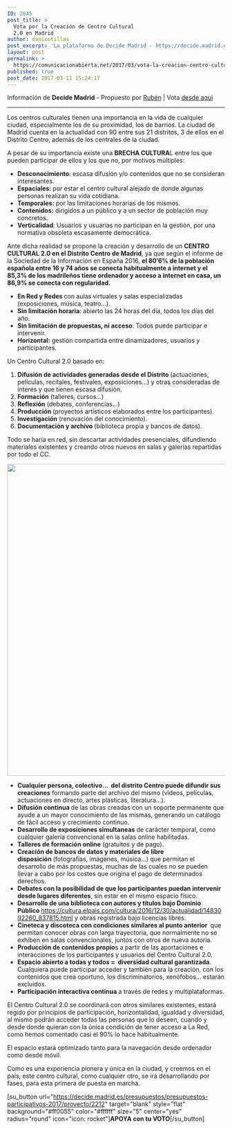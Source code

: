 ```yaml
---
ID: 2045
post_title: >
  Vota por la Creación de Centro Cultural
  2.0 en Madrid
author: danicotillas
post_excerpt: 'La plataforma de Decide Madrid - https://decide.madrid.es - permite plantear propuestas ciudadanas participativas. ¡Apoya la creación de un CENTRO CULTURAL 2.0 en el Distrito Centro de Madrid! Un centro cultural que no esté limitado por el espacio, accesible desde cualquier sitio, ni el tiempo, en cualquier momento.'
layout: post
permalink: >
  https://comunicacionabierta.net/2017/03/vota-la-creacion-centro-cultural-2-0-madrid/
published: true
post_date: 2017-03-11 15:24:17
---
```

Información de <strong>Decide Madrid</strong> - Propuesto por <a href="https://decide.madrid.es/users/5240">Rubén</a> | Vota <a href="https://decide.madrid.es/presupuestos/presupuestos-participativos-2017/proyecto/2212">desde aquí</a>

<hr />

Los centros culturales tienen una importancia en la vida de cualquier ciudad, especialmente los de su proximidad, los de barrios. La ciudad de Madrid cuenta en la actualidad con 90 entre sus 21 distritos, 3 de ellos en el Distrito Centro, además de los centrales de la ciudad.

A pesar de su importancia existe una <strong>BRECHA CULTURA</strong>L entre los que pueden participar de ellos y los que no, por motivos múltiples:
<ul>
 	<li><strong>Desconocimiento</strong>: escasa difusión y/o contenidos que no se consideran interesantes.</li>
 	<li><strong>Espaciales: </strong>por estar el centro cultural alejado de donde algunas personas realizan su vida cotidiana.</li>
 	<li><strong>Temporales:</strong> por las limitaciones horarias de los mismos.</li>
 	<li><strong>Contenidos:</strong> dirigidos a un público y a un sector de población muy concretos.</li>
 	<li><strong>Verticalidad</strong>: Usuarios y usuarias no participan en la gestión, por una normativa obsoleta escasamente democrática.</li>
</ul>
Ante dicha realidad se propone la creación y desarrollo de un <strong>CENTRO CULTURAL 2.0 en el Distrito Centro de Madrid</strong>, ya que según el informe de la Sociedad de la Información en España 2016, <strong>el 80’6% de la población española entre 16 y 74 años se conecta habitualmente a internet y el 85,3% de los madrileños tiene ordenador y acceso a internet en casa, un 86,9% se conecta con regularidad.</strong>
<ul>
 	<li><strong>En Red y Redes </strong>con aulas virtuales y salas especializadas (exposiciones, música, teatro…).</li>
 	<li><strong>Sin limitación horaria</strong>: abierto las 24 horas del día, todos los días del año.</li>
 	<li><strong>Sin limitación de propuestas, ni acceso</strong>: Todos puede participar e intervenir.</li>
 	<li><strong>Horizontal:</strong> gestión compartida entre dinamizadores, usuarios y participantes.</li>
</ul>
Un Centro Cultural 2.0 basado en:
<ol>
 	<li><strong>Difusión de actividades generadas desde el Distrito </strong>(actuaciones, películas, recitales, festivales, exposiciones…) y otras consideradas de interés y que tienen escasa difusión.</li>
 	<li><strong>Formación</strong> (talleres, cursos…)</li>
 	<li><strong>Reflexión</strong> (debates, conferencias…)</li>
 	<li><strong>Producción </strong>(proyectos artísticos elaborados entre los participantes).</li>
 	<li><strong>Investigación</strong> (renovación del conocimiento).</li>
 	<li><strong>Documentación y archivo </strong>(biblioteca propia y bancos de datos).</li>
</ol>
Todo se haría en red, sin descartar actividades presenciales, difundiendo materiales existentes y creando otros nuevos en salas y galerías repartidas por todo el CC.

<a href="https://www.comunicacionabierta.net/wp-content/uploads/2017/03/centro-cultural-2-0.jpg"><img class="aligncenter wp-image-2046 size-full" src="https://www.comunicacionabierta.net/wp-content/uploads/2017/03/centro-cultural-2-0.jpg" alt="" width="960" height="720" /></a>
<ul>
 	<li><strong>Cualquier persona, colectivo…  del distrito Centro puede difundir sus creaciones</strong> formando parte del archivo del mismo (videos, películas, actuaciones en directo, artes plásticas, literatura…).</li>
 	<li><strong>Difusión continua </strong>de las obras creadas con un soporte permanente que ayude a un mayor conocimiento de las mismas, generando un catálogo de fácil acceso y crecimiento continuo.</li>
 	<li><strong>Desarrollo de exposiciones simultaneas</strong> de carácter temporal, como cualquier galería convencional en la salas online habilitadas.</li>
 	<li><strong>Talleres de formación online</strong> (gratuitos y de pago).</li>
 	<li><strong>Creación de bancos de datos y materiales de libre disposición </strong>(fotografías, imágenes, música…) que permitan el desarrollo de más propuestas, muchas de las cuales no se pueden llevar a cabo por los costes que origina el pago de determinados derechos.</li>
 	<li><strong>Debates con la posibilidad de que los participantes puedan intervenir desde lugares diferentes</strong>, sin estar en el mismo espacio físico.</li>
 	<li><strong>Desarrollo de una biblioteca con autores y títulos bajo Dominio Público </strong><a href="https://cultura.elpais.com/cultura/2016/12/30/actualidad/1483092260_837815.html" target="_blank" rel="nofollow">https://cultura.elpais.com/cultura/2016/12/30/actualidad/1483092260_837815.html</a> y obras registrada bajo licencias libres.</li>
 	<li><strong>Cineteca y discoteca con condiciones similares al punto anterior </strong> que permitan conocer obras con larga trayectoria, que normalmente no se exhiben en salas convencionales, juntos con otros de nueva autoría.</li>
 	<li><strong>Producción de contenidos propio</strong>s a partir de las aportaciones e interacciones de los participantes y usuarios del Centro Cultural 2.0.</li>
 	<li><strong>Espacio abierto a todas y todos =  diversidad cultural garantizada</strong>. Cualquiera puede participar acceder y también para la creación, con los contenidos que crea oportuno, los discriminatorios, xenófobos… estarán excluidos.</li>
 	<li><strong>Participación interactiva continua</strong> a través de redes y multiplataformas.</li>
</ul>
El Centro Cultural 2.0 se coordinará con otros similares existentes, estará regido por principios de participación, horizontalidad, igualdad y diversidad, al mismo podrán acceder todas las personas que lo deseen, cuando y desde donde quieran con la única condición de tener acceso a La Red, como hemos comentado casi el 90% lo hace habitualmente.

El espacio estará optimizado tanto para la navegación desde ordenador como desde móvil.

Como es una experiencia pionera y única en la ciudad, y creemos en el país, este centro cultural, como cualquier otro, se irá desarrollando por fases, para esta primera de puesta en marcha.

[su_button url="https://decide.madrid.es/presupuestos/presupuestos-participativos-2017/proyecto/2212" target="blank" style="flat" background="#ff0055" color="#ffffff" size="5" center="yes" radius="round" icon="icon: rocket"]<strong>APOYA con tu VOTO</strong>[/su_button]